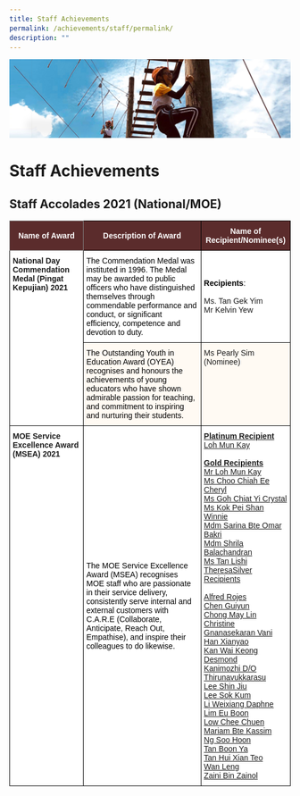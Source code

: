 ```yaml
---
title: Staff Achievements
permalink: /achievements/staff/permalink/
description: ""
---
```

![](/images/achievements.jpg)

Staff Achievements
==================

Staff Accolades 2021 (National/MOE)
-----------------------------------

<style type="text/css">
.tg  {border-collapse:collapse;border-spacing:0;}
.tg td{border-color:black;border-style:solid;border-width:1px;font-family:Arial, sans-serif;font-size:14px;
  overflow:hidden;padding:10px 5px;word-break:normal;}
.tg th{border-color:black;border-style:solid;border-width:1px;font-family:Arial, sans-serif;font-size:14px;
  font-weight:normal;overflow:hidden;padding:10px 5px;word-break:normal;}
.tg .tg-n304{background-color:#5B2C2C;color:#FFF;font-weight:bold;text-align:center;vertical-align:middle}
.tg .tg-yst8{background-color:#FFF;text-align:left;text-decoration:underline;vertical-align:top}
.tg .tg-xvsk{background-color:#FFFAF3;text-align:left;vertical-align:middle}
.tg .tg-1xbg{background-color:#FFFAF3;text-align:left;vertical-align:top}
.tg .tg-l8xp{background-color:#5B2C2C;border-color:inherit;color:#FFF;font-weight:bold;text-align:center;vertical-align:middle}
.tg .tg-dgl5{background-color:#FFF;font-weight:bold;text-align:left;vertical-align:top}
.tg .tg-zr06{background-color:#FFF;text-align:left;vertical-align:middle}
</style>
<table class="tg">
<thead>
  <tr>
    <th class="tg-l8xp"><span style="font-weight:bold;color:#FFF;background-color:#5B2C2C">Name of Award</span></th>
    <th class="tg-n304"><span style="font-weight:bold;color:#FFF;background-color:#5B2C2C">Description of Award</span></th>
    <th class="tg-n304"><span style="font-weight:bold;color:#FFF;background-color:#5B2C2C">Name of Recipient/Nominee(s)</span></th>
  </tr>
</thead>
<tbody>
  <tr>
    <td class="tg-dgl5" rowspan="2">National Day Commendation Medal (Pingat Kepujian) 2021</td>
    <td class="tg-zr06"><span style="color:#000;background-color:#FFF">The Commendation Medal was instituted in 1996. The Medal may be awarded to public officers who have distinguished themselves through commendable performance and conduct, or significant efficiency, competence and devotion to duty.</span></td>
    <td class="tg-zr06"><span style="font-weight:bold;color:#000;background-color:#FFF">Recipients</span><span style="color:#000;background-color:#FFF">:</span><br><br>Ms. Tan Gek Yim <br>Mr Kelvin Yew</td>
  </tr>
  <tr>
    <td class="tg-xvsk"><span style="color:#000;background-color:#FFFAF3">The Outstanding Youth in Education Award (OYEA) recognises and honours the achievements of young educators who have shown admirable passion for teaching, and commitment to inspiring and nurturing their students.</span></td>
    <td class="tg-1xbg">Ms Pearly Sim (Nominee)</td>
  </tr>
  <tr>
    <td class="tg-dgl5">MOE Service Excellence Award (MSEA) 2021</td>
    <td class="tg-zr06"><span style="color:#000;background-color:#FFF">The MOE Service Excellence Award (MSEA) recognises MOE staff who are passionate in their service delivery, consistently serve internal and external customers with C.A.R.E (Collaborate, Anticipate, Reach Out, Empathise), and inspire their colleagues to do likewise.</span></td>
    <td class="tg-yst8"><span style="font-weight:bold">Platinum Recipient</span><br>Loh Mun Kay<br><br><span style="font-weight:bold">Gold Recipients</span><br>Mr Loh Mun Kay <br>Ms Choo Chiah Ee Cheryl <br>Ms Goh Chiat Yi Crystal <br>Ms Kok Pei Shan Winnie <br>Mdm Sarina Bte Omar Bakri <br>Mdm Shrila Balachandran <br>Ms Tan Lishi TheresaSilver Recipients<br><br>Alfred Rojes <br>Chen Guiyun <br>Chong May Lin Christine<br>Gnanasekaran Vani <br>Han Xianyao <br>Kan Wai Keong Desmond<br>Kanimozhi D/O Thirunavukkarasu <br>Lee Shin Jiu <br>Lee Sok Kum <br>Li Weixiang Daphne <br>Lim Eu Boon <br>Low Chee Chuen <br>Mariam Bte Kassim <br>Ng Soo Hoon <br>Tan Boon Ya <br>Tan Hui Xian Teo<br> Wan Leng <br>Zaini Bin Zainol</td>
  </tr>
</tbody>
</table>